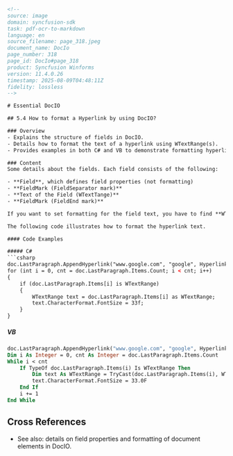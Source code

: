 ```html
<!-- 
source: image
domain: syncfusion-sdk
task: pdf-ocr-to-markdown
language: en
source_filename: page_318.jpeg
document_name: DocIo
page_number: 318
page_id: DocIo#page_318
product: Syncfusion Winforms
version: 11.4.0.26
timestamp: 2025-08-09T04:48:11Z
fidelity: lossless
-->

# Essential DocIO

## 5.4 How to format a Hyperlink by using DocIO?

### Overview
- Explains the structure of fields in DocIO.
- Details how to format the text of a hyperlink using WTextRange(s).
- Provides examples in both C# and VB to demonstrate formatting hyperlink text.

### Content
Some details about the fields. Each field consists of the following:

- **Field**, which defines field properties (not formatting)
- **FieldMark (FieldSeparator mark)**
- **Text of the Field (WTextTange)**
- **FieldMark (FieldEnd mark)**

If you want to set formatting for the field text, you have to find **WTextRange(s)** between the field separator and field text to set the CharacterFormat for them.

The following code illustrates how to format the hyperlink text.

#### Code Examples

##### C#
```csharp
doc.LastParagraph.AppendHyperlink("www.google.com", "google", HyperlinkType.WebLink);
for (int i = 0, cnt = doc.LastParagraph.Items.Count; i < cnt; i++)
{
    if (doc.LastParagraph.Items[i] is WTextRange)
    {
        WTextRange text = doc.LastParagraph.Items[i] as WTextRange;
        text.CharacterFormat.FontSize = 33f;
    }
}
```

##### VB
```vb
doc.LastParagraph.AppendHyperlink("www.google.com", "google", HyperlinkType.WebLink)
Dim i As Integer = 0, cnt As Integer = doc.LastParagraph.Items.Count
While i < cnt
    If TypeOf doc.LastParagraph.Items(i) Is WTextRange Then
        Dim text As WTextRange = TryCast(doc.LastParagraph.Items(i), WTextRange)
        text.CharacterFormat.FontSize = 33.0F
    End If
    i += 1
End While
```

## Cross References
- See also: details on field properties and formatting of document elements in DocIO.

<!-- tags: [DocIO, Hyperlink, Formatting, FieldProperties, WTextRange, C#, VB] keywords: [DocIO, Hyperlink, CharacterFormat, WTextRange, AppendHyperlink, FontSize, FieldMark, FieldEnd, FieldSeparator] -->
```